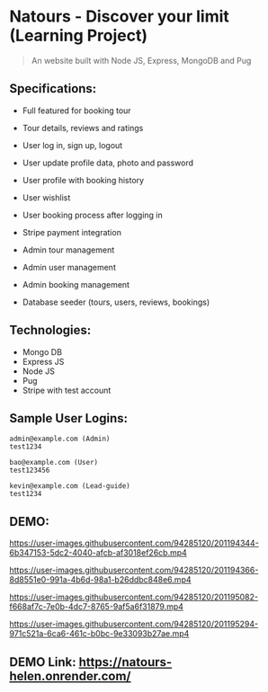 # Natours - Discover your limit (Learning Project)

> An website built with Node JS, Express, MongoDB and Pug

## Specifications:

- Full featured for booking tour
- Tour details, reviews and ratings

- User log in, sign up, logout
- User update profile data, photo and password
- User profile with booking history
- User wishlist
- User booking process after logging in
- Stripe payment integration

- Admin tour management
- Admin user management
- Admin booking management

- Database seeder (tours, users, reviews, bookings)

## Technologies:

- Mongo DB
- Express JS
- Node JS
- Pug
- Stripe with test account

## Sample User Logins:

```
admin@example.com (Admin)
test1234

bao@example.com (User)
test123456

kevin@example.com (Lead-guide)
test1234
```

## DEMO: 


https://user-images.githubusercontent.com/94285120/201194344-6b347153-5dc2-4040-afcb-af3018ef26cb.mp4

https://user-images.githubusercontent.com/94285120/201194366-8d8551e0-991a-4b6d-98a1-b26ddbc848e6.mp4

https://user-images.githubusercontent.com/94285120/201195082-f668af7c-7e0b-4dc7-8765-9af5a6f31879.mp4

https://user-images.githubusercontent.com/94285120/201195294-971c521a-6ca6-461c-b0bc-9e33093b27ae.mp4




## DEMO Link: https://natours-helen.onrender.com/
